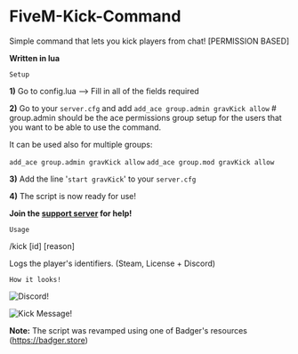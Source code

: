 # FiveM-Kick-Command
Simple command that lets you kick players from chat! [PERMISSION BASED]

**Written in lua**

`Setup`

**1)** Go to config.lua --> Fill in all of the fields required

**2)** Go to your `server.cfg` and add `add_ace group.admin gravKick allow` # group.admin should be the ace permissions group setup for the users that you want to be able to use the command.

It can be used also for multiple groups:

`add_ace group.admin gravKick allow`
`add_ace group.mod gravKick allow`

**3)** Add the line '`start gravKick`' to your `server.cfg`

**4)** The script is now ready for use!

**Join the [support server](https://discord.gg/ZYHxxba) for help!**

`Usage`

/kick [id] [reason]

Logs the player's identifiers. (Steam, License + Discord)

`How it looks!`

![Discord!](https://i.imgur.com/tGnmSs3.png)

![Kick Message!](https://i.imgur.com/4SeA3uo.png)


**Note:** The script was revamped using one of Badger's resources (https://badger.store)
